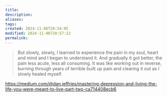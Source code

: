 ```yaml
---
title: 
description: 
aliases: 
tags: 
created: 2024-11-06T20:54:05
modified: 2024-11-06T20:57:22
permalink: 
---
```


> But slowly, slowly, I learned to experience the pain in my soul, heart and mind and I began to understand it. And gradually it got better, the pain less acute, less all consuming. It was like working out in reverse, burning through years of terrible built up pain and clearing it out as I slowly healed myself.


https://medium.com/@dan.jeffries/mastering-depression-and-living-the-life-you-were-meant-to-live-part-two-ca714408ecb6
